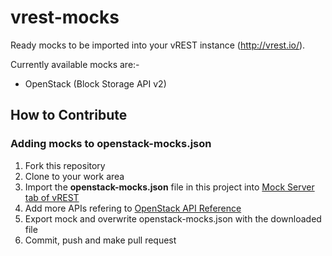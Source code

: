 vrest-mocks
===========

Ready mocks to be imported into your vREST instance (http://vrest.io/).

Currently available mocks are:-

* OpenStack (Block Storage API v2)

How to Contribute
-----------------

### Adding mocks to openstack-mocks.json

1. Fork this repository
2. Clone to your work area
3. Import the **openstack-mocks.json** file in this project into [Mock Server tab of vREST](http://vrest.io/i/OpenStack/app.html#testmock)
4. Add more APIs refering to [OpenStack API Reference](http://developer.openstack.org/api-ref-blockstorage-v2.html)
5. Export mock and overwrite openstack-mocks.json with the downloaded file
6. Commit, push and make pull request
